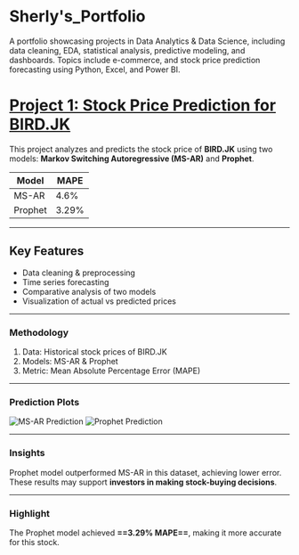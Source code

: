 # Sherly's_Portfolio
A portfolio showcasing projects in Data Analytics &amp; Data Science, including data cleaning, EDA, statistical analysis, predictive modeling, and dashboards. Topics include e-commerce, and stock price prediction forecasting using Python, Excel, and Power BI.

# [Project 1: Stock Price Prediction for BIRD.JK](https://github.com/sherly07yulianty/Stock-Price-Modeling)

This project analyzes and predicts the stock price of **BIRD.JK** using two models: **Markov Switching Autoregressive (MS-AR)** and **Prophet**.

| Model  | MAPE |
|--------|-------|
| MS-AR  | 4.6%  |
| Prophet| 3.29% |

---

## Key Features
- Data cleaning & preprocessing  
- Time series forecasting  
- Comparative analysis of two models  
- Visualization of actual vs predicted prices  

---

### Methodology
1. Data: Historical stock prices of BIRD.JK  
2. Models: MS-AR & Prophet  
3. Metric: Mean Absolute Percentage Error (MAPE)  

---

### Prediction Plots
![MS-AR Prediction](prediksi_harga_saham_dengan_state_mape4.6.png)
![Prophet Prediction](prediksi_harga_saham_error_baru2.png)

---

### Insights
Prophet model outperformed MS-AR in this dataset, achieving lower error.  
These results may support **investors in making stock-buying decisions**.

---

### Highlight
The Prophet model achieved **==3.29% MAPE==**, making it more accurate for this stock.




